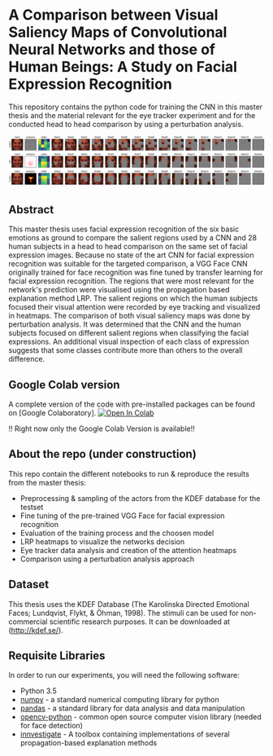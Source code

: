 # A Comparison between Visual Saliency Maps of Convolutional Neural Networks and those of Human Beings: A Study on Facial Expression Recognition

This repository contains the python code for training the CNN in this master thesis and the material relevant for the eye tracker experiment and for the conducted head to head comparison by using a perturbation analysis.


![Overview](/perturbation_overview.png)

## Abstract

This master thesis uses facial expression recognition of the six basic emotions as ground to compare the salient regions used by a CNN and 28 human subjects in a head to head comparison on the same set of facial expression images. Because no state of the art CNN for facial expression recognition was suitable for the targeted comparison, a VGG Face CNN originally trained for face recognition was fine tuned by transfer learning for facial expression recognition. The regions that were most relevant for the network's prediction were visualised using the propagation based explanation method LRP. The salient regions on which the human subjects focused their visual attention were recorded by eye tracking and visualized in heatmaps. The comparison of both visual saliency maps was done by perturbation analysis. It was determined that the CNN and the human subjects focused on different salient regions when classifying the facial expressions. An additional visual inspection of each class of expression suggests that some classes contribute more than others to the overall difference.



## Google Colab version
A complete version of the code with pre-installed packages can be found on [Google Colaboratory].
[![Open In Colab](https://colab.research.google.com/assets/colab-badge.svg)](https://colab.research.google.com/drive/1uFKK00fDlxtTfBLNjLTpDl37Vs5HgGwo?usp=sharing)

!! Right now only the Google Colab Version is available!!

## About the repo (under construction)

This repo contain the different notebooks to run & reproduce the results from the master thesis:

+ Preprocessing & sampling of the actors from the KDEF database for the testset
+ Fine tuning of the pre-trained VGG Face for facial expression recognition
+ Evaluation of the training process and the choosen model
+ LRP heatmaps to visualize the networks decision
+ Eye tracker data analysis and creation of the attention heatmaps
+ Comparison using a perturbation analysis approach

## Dataset

This thesis uses the KDEF Database (The Karolinska Directed Emotional Faces; Lundqvist, Flykt, & Öhman, 1998). The stimuli can be used for non-commercial scientific research purposes. It can be downloaded at (http://kdef.se/).

## Requisite Libraries 

In order to run our experiments, you will need the following software:
+ Python 3.5 
+ [numpy] - a standard numerical computing library for python
+ [pandas] - a standard library for data analysis and data manipulation 
+ [opencv-python] - common open source computer vision library (needed for face detection)
+ [innvestigate] - A toolbox containing implementations of several propagation-based explanation methods


[numpy]:http://www.numpy.org/
[pandas]:https://pandas.pydata.org/
[opencv-python]:https://github.com/skvark/opencv-python
[innvestigate]:https://github.com/albermax/innvestigate
[OpenCV]:http://opencv.org/
